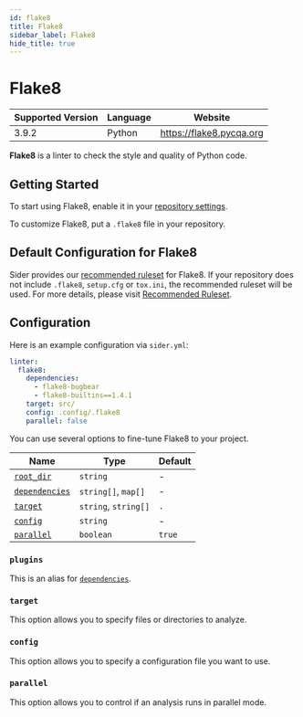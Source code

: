 ```yaml
---
id: flake8
title: Flake8
sidebar_label: Flake8
hide_title: true
---
```


# Flake8

| Supported Version | Language | Website                  |
| ----------------- | -------- | ------------------------ |
| 3.9.2             | Python   | https://flake8.pycqa.org |

**Flake8** is a linter to check the style and quality of Python code.

## Getting Started

To start using Flake8, enable it in your [repository settings](../../getting-started/repository-settings.md).

To customize Flake8, put a `.flake8` file in your repository.

## Default Configuration for Flake8

Sider provides our [recommended ruleset](https://github.com/sider/runners/blob/HEAD/images/flake8/sider_recommended_flake8.ini) for Flake8.
If your repository does not include `.flake8`, `setup.cfg` or `tox.ini`, the recommended ruleset will be used.
For more details, please visit [Recommended Ruleset](../../getting-started/recommended-rules.md).

## Configuration

Here is an example configuration via `sider.yml`:

```yaml
linter:
  flake8:
    dependencies:
      - flake8-bugbear
      - flake8-builtins==1.4.1
    target: src/
    config: .config/.flake8
    parallel: false
```

You can use several options to fine-tune Flake8 to your project.

| Name                                                                                          | Type                 | Default |
| --------------------------------------------------------------------------------------------- | -------------------- | ------- |
| [`root_dir`](../../getting-started/custom-configuration.md#linteranalyzer_idroot_dir)         | `string`             | -       |
| [`dependencies`](../../getting-started/custom-configuration.md#linteranalyzer_iddependencies) | `string[]`, `map[]`  | -       |
| [`target`](#target)                                                                           | `string`, `string[]` | `.`     |
| [`config`](#config)                                                                           | `string`             | -       |
| [`parallel`](#parallel)                                                                       | `boolean`            | `true`  |

### `plugins`

This is an alias for [`dependencies`](../../getting-started/custom-configuration.md#linteranalyzer_iddependencies).

### `target`

This option allows you to specify files or directories to analyze.

### `config`

This option allows you to specify a configuration file you want to use.

### `parallel`

This option allows you to control if an analysis runs in parallel mode.
